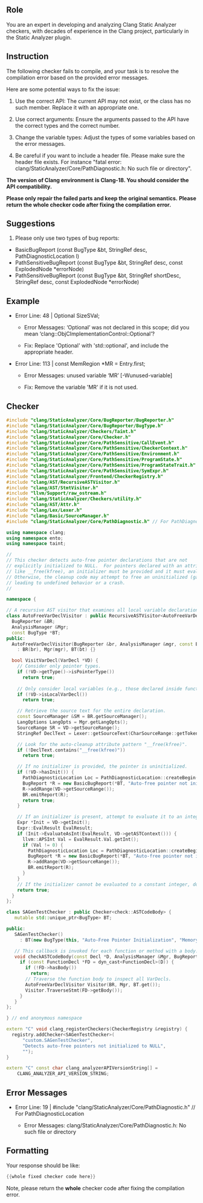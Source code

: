 ## Role

You are an expert in developing and analyzing Clang Static Analyzer checkers, with decades of experience in the Clang project, particularly in the Static Analyzer plugin.

## Instruction

The following checker fails to compile, and your task is to resolve the compilation error based on the provided error messages.

Here are some potential ways to fix the issue:

1. Use the correct API: The current API may not exist, or the class has no such member. Replace it with an appropriate one.

2. Use correct arguments: Ensure the arguments passed to the API have the correct types and the correct number.

3. Change the variable types: Adjust the types of some variables based on the error messages.

4. Be careful if you want to include a header file. Please make sure the header file exists. For instance "fatal error: clang/StaticAnalyzer/Core/PathDiagnostic.h: No such file or directory".

**The version of Clang environment is Clang-18. You should consider the API compatibility.**

**Please only repair the failed parts and keep the original semantics.**
**Please return the whole checker code after fixing the compilation error.**

## Suggestions

1. Please only use two types of bug reports:
  - BasicBugReport (const BugType &bt, StringRef desc, PathDiagnosticLocation l)
  - PathSensitiveBugReport (const BugType &bt, StringRef desc, const ExplodedNode *errorNode)
  - PathSensitiveBugReport (const BugType &bt, StringRef shortDesc, StringRef desc, const ExplodedNode *errorNode)

## Example

- Error Line: 48 |   Optional<DefinedOrUnknownSVal> SizeSVal; 

  - Error Messages: ‘Optional’ was not declared in this scope; did you mean ‘clang::ObjCImplementationControl::Optional’? 

  - Fix: Replace 'Optional<DefinedOrUnknownSVal>' with 'std::optional<DefinedOrUnknownSVal>', and include the appropriate header. 

- Error Line: 113 |     const MemRegion *MR = Entry.first;

    - Error Messages: unused variable ‘MR’ [-Wunused-variable]

    - Fix: Remove the variable 'MR' if it is not used.

## Checker

```cpp
#include "clang/StaticAnalyzer/Core/BugReporter/BugReporter.h"
#include "clang/StaticAnalyzer/Core/BugReporter/BugType.h"
#include "clang/StaticAnalyzer/Checkers/Taint.h"
#include "clang/StaticAnalyzer/Core/Checker.h"
#include "clang/StaticAnalyzer/Core/PathSensitive/CallEvent.h"
#include "clang/StaticAnalyzer/Core/PathSensitive/CheckerContext.h"
#include "clang/StaticAnalyzer/Core/PathSensitive/Environment.h"
#include "clang/StaticAnalyzer/Core/PathSensitive/ProgramState.h"
#include "clang/StaticAnalyzer/Core/PathSensitive/ProgramStateTrait.h"
#include "clang/StaticAnalyzer/Core/PathSensitive/SymExpr.h"
#include "clang/StaticAnalyzer/Frontend/CheckerRegistry.h"
#include "clang/AST/RecursiveASTVisitor.h"
#include "clang/AST/StmtVisitor.h"
#include "llvm/Support/raw_ostream.h"
#include "clang/StaticAnalyzer/Checkers/utility.h"
#include "clang/AST/Attr.h"
#include "clang/Lex/Lexer.h"
#include "clang/Basic/SourceManager.h"
#include "clang/StaticAnalyzer/Core/PathDiagnostic.h" // For PathDiagnosticLocation

using namespace clang;
using namespace ento;
using namespace taint;

//
// This checker detects auto-free pointer declarations that are not
// explicitly initialized to NULL.  For pointers declared with an attribute
// like __free(kfree), an initializer must be provided and it must evaluate to 0.
// Otherwise, the cleanup code may attempt to free an uninitialized (garbage) pointer,
// leading to undefined behavior or a crash.
//

namespace {

// A recursive AST visitor that examines all local variable declarations in a function body.
class AutoFreeVarDeclVisitor : public RecursiveASTVisitor<AutoFreeVarDeclVisitor> {
  BugReporter &BR;
  AnalysisManager &Mgr;
  const BugType *BT;
public:
  AutoFreeVarDeclVisitor(BugReporter &br, AnalysisManager &mgr, const BugType *bt)
    : BR(br), Mgr(mgr), BT(bt) {}

  bool VisitVarDecl(VarDecl *VD) {
    // Consider only pointer types.
    if (!VD->getType()->isPointerType())
      return true;
    
    // Only consider local variables (e.g., those declared inside function bodies).
    if (!VD->isLocalVarDecl())
      return true;

    // Retrieve the source text for the entire declaration.
    const SourceManager &SM = BR.getSourceManager();
    LangOptions LangOpts = Mgr.getLangOpts();
    SourceRange SR = VD->getSourceRange();
    StringRef DeclText = Lexer::getSourceText(CharSourceRange::getTokenRange(SR), SM, LangOpts);

    // Look for the auto-cleanup attribute pattern "__free(kfree)".
    if (!DeclText.contains("__free(kfree)"))
      return true;

    // If no initializer is provided, the pointer is uninitialized.
    if (!VD->hasInit()) {
      PathDiagnosticLocation Loc = PathDiagnosticLocation::createBegin(VD, SM);
      BugReport *R = new BasicBugReport(*BT, "Auto-free pointer not initialized to NULL", Loc);
      R->addRange(VD->getSourceRange());
      BR.emitReport(R);
      return true;
    }

    // If an initializer is present, attempt to evaluate it to an integer constant.
    Expr *Init = VD->getInit();
    Expr::EvalResult EvalResult;
    if (Init->EvaluateAsInt(EvalResult, VD->getASTContext())) {
      llvm::APSInt Val = EvalResult.Val.getInt();
      if (Val != 0) {
        PathDiagnosticLocation Loc = PathDiagnosticLocation::createBegin(VD, SM);
        BugReport *R = new BasicBugReport(*BT, "Auto-free pointer not initialized to NULL", Loc);
        R->addRange(VD->getSourceRange());
        BR.emitReport(R);
      }
    }
    // If the initializer cannot be evaluated to a constant integer, do not report.
    return true;
  }
};

class SAGenTestChecker : public Checker<check::ASTCodeBody> { 
   mutable std::unique_ptr<BugType> BT;

public:
   SAGenTestChecker() 
     : BT(new BugType(this, "Auto-Free Pointer Initialization", "Memory Initialization")) {}

   // This callback is invoked for each function or method with a body.
   void checkASTCodeBody(const Decl *D, AnalysisManager &Mgr, BugReporter &BR) const {
     if (const FunctionDecl *FD = dyn_cast<FunctionDecl>(D)) {
       if (!FD->hasBody())
         return;
       // Traverse the function body to inspect all VarDecls.
       AutoFreeVarDeclVisitor Visitor(BR, Mgr, BT.get());
       Visitor.TraverseStmt(FD->getBody());
     }
   }
};

} // end anonymous namespace

extern "C" void clang_registerCheckers(CheckerRegistry &registry) {
  registry.addChecker<SAGenTestChecker>(
      "custom.SAGenTestChecker", 
      "Detects auto-free pointers not initialized to NULL",
      "");
}

extern "C" const char clang_analyzerAPIVersionString[] =
    CLANG_ANALYZER_API_VERSION_STRING;

```

## Error Messages 

- Error Line: 19 | #include "clang/StaticAnalyzer/Core/PathDiagnostic.h" // For PathDiagnosticLocation

	- Error Messages: clang/StaticAnalyzer/Core/PathDiagnostic.h: No such file or directory



## Formatting 

Your response should be like: 

```cpp
{{whole fixed checker code here}}
```

Note, please return the **whole** checker code after fixing the compilation error.